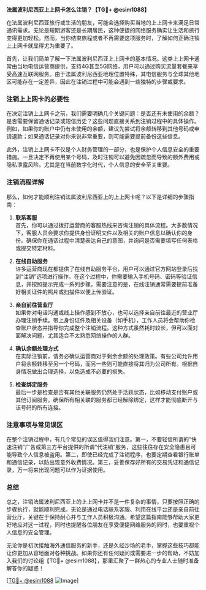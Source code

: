 **法属波利尼西亚上上网卡怎么注销？【TG💪+ @esim1088】**

在法属波利尼西亚旅行或生活的朋友，可能会选择购买当地的上上网卡来满足日常通讯需求。无论是短期游客还是长期居民，这种便捷的网络服务确实让生活和旅行变得更加轻松。然而，当你结束旅程或者不再需要这项服务时，了解如何正确注销上上网卡就显得尤为重要了。

首先，让我们简单了解一下法属波利尼西亚上上网卡的基本情况。这类上上网卡通常由当地电信运营商提供，支持4G甚至5G网络，用户可以通过购买流量套餐来享受高速互联网服务。由于法属波利尼西亚地理位置特殊，其电信服务与全球其他地区可能存在一定差异，因此在注销过程中可能会遇到一些独特的步骤或要求。

### 注销上上网卡的必要性

在决定注销上上网卡之前，我们需要明确几个关键问题：是否还有未使用的余额？是否需要保留通话记录或短信历史？这些问题直接关系到注销过程中的具体操作。例如，如果你的账户中仍有未使用的余额，建议先尝试将余额转移到其他号码或申请退款；如果通话记录对你来说非常重要，则可能需要提前备份这些信息。

此外，注销上上网卡不仅是个人财务管理的一部分，也是保护个人信息安全的重要措施。一旦决定不再使用某个号码，及时注销可以避免因疏忽而导致的额外费用或隐私泄露风险。尤其是在当前数字化时代，个人信息的安全至关重要。

### 注销流程详解

那么，如何才能顺利注销法属波利尼西亚上的上上网卡呢？以下是详细的步骤指南：

1. **联系客服**  
   首先，你可以通过拨打运营商的客服热线来咨询注销的具体流程。大多数情况下，客服人员会要求你提供身份证明文件以及相关的账户信息以确认你的身份。确保你在通话过程中清楚表达自己的意图，并询问是否需要填写任何表格或提交特定材料。

2. **在线自助服务**  
   许多运营商现在都提供了在线自助服务平台，用户可以通过官方网站登录后找到“注销”选项进行操作。在这个过程中，你需要输入手机号码、密码等验证信息，并按照提示完成一系列步骤。需要注意的是，在线注销通常需要提前准备好相关证件的照片或扫描件以便上传验证。

3. **亲自前往营业厅**  
   如果你对电话沟通或线上操作感到不放心，也可以选择亲自前往最近的营业厅办理注销手续。带上身份证件及相关设备（如手机），工作人员将会帮助你检查账户状态并指导你完成整个注销流程。这种方式虽然耗时较长，但可以面对面解决问题，尤其适合不太熟悉网络操作的人群。

4. **确认余额处理方式**  
   在实际注销前，请务必确认运营商对于剩余余额的处理政策。有些公司允许用户将余额转移至另一个号码，而另一些则可能直接将其归为公司所有。根据自身情况做出合理选择，以免造成不必要的损失。

5. **检查绑定服务**  
   最后一步是检查是否有其他关联服务仍然处于活跃状态，比如移动支付账户或其他订阅服务。确保所有相关联的服务都已经解除绑定，这样才能彻底断开与该号码的所有连接。

### 注意事项与常见误区

在整个注销过程中，有几个常见的误区值得我们注意。第一，不要轻信所谓的“快速注销”广告或第三方平台提供的所谓“代注销”服务，这些往往存在安全隐患且可能导致个人信息被盗用。第二，即使已经完成了注销程序，也要定期查看银行账单和通信记录，以防出现意外收费情况。第三，妥善保存好所有的交易凭证和通信记录，万一将来出现问题可以作为证据使用。

### 总结

总之，注销法属波利尼西亚上的上上网卡并不是一件复杂的事情，只要按照正确的步骤执行，就能顺利完成。无论是通过电话联系客服、利用在线平台还是亲自前往营业厅，关键在于保持耐心并与工作人员积极沟通。希望这篇指南能够帮助大家更好地应对这一过程，同时也提醒各位朋友在享受便捷网络服务的同时，也要重视个人信息的安全管理。

无论你是初次接触海外通信服务的新手，还是久经沙场的老手，掌握这些技巧都能让你更加从容地面对各种挑战。如果你还有任何疑问或需要进一步的帮助，不妨加入我们的讨论组【TG💪+ @esim1088】，那里汇聚了一群热心的专业人士随时准备解答你的疑惑！

[[TG💪+ @esim1088](https://t.me/s/esim1088) ![Image](https://i.postimg.cc/4NQfJmqS/Snipaste-2025-05-13-00-14-12.png)]